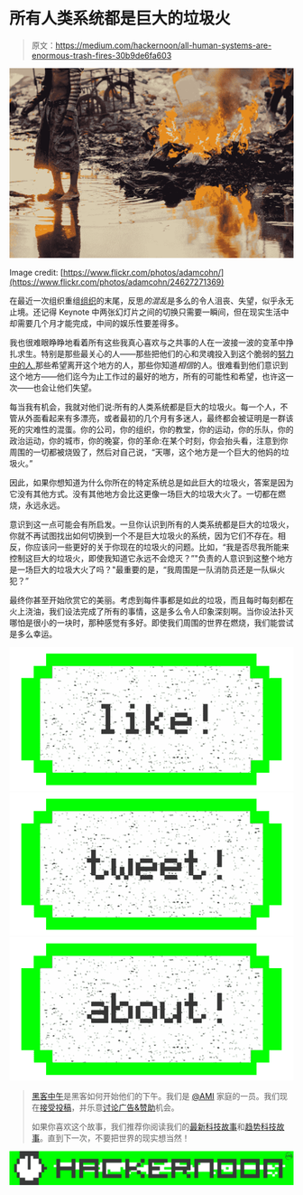 # 所有人类系统都是巨大的垃圾火

> 原文：<https://medium.com/hackernoon/all-human-systems-are-enormous-trash-fires-30b9de6fa603>

![](img/e03a97f709a9f9277e14d47837cb1d07.png)

Image credit: [https://www.flickr.com/photos/adamcohn/](https://www.flickr.com/photos/adamcohn/24627271369)

在最近一次组织重组[组织](https://hackernoon.com/tagged/organization)的末尾，反思*的混乱*是多么的令人沮丧、失望，似乎永无止境。还记得 Keynote 中两张幻灯片之间的切换只需要一瞬间，但在现实生活中却需要几个月才能完成，中间的娱乐性要差得多。

我也很难眼睁睁地看着所有这些我真心喜欢与之共事的人在一波接一波的变革中挣扎求生。特别是那些最关心的人——那些把他们的心和灵魂投入到这个脆弱的[努力中的人,](https://hackernoon.com/tagged/endeavor)那些希望离开这个地方的人，那些你知道*相信*的人。很难看到他们意识到这个地方——他们迄今为止工作过的最好的地方，所有的可能性和希望，也许这一次——也会让他们失望。

每当我有机会，我就对他们说:所有的人类系统都是巨大的垃圾火。每一个人，不管从外面看起来有多漂亮，或者最初的几个月有多迷人，最终都会被证明是一群该死的灾难性的混蛋。你的公司，你的组织，你的教堂，你的运动，你的乐队，你的政治运动，你的城市，你的晚宴，你的革命:在某个时刻，你会抬头看，注意到你周围的一切都被烧毁了，然后对自己说，“天哪，这个地方是一个巨大的他妈的垃圾火。”

因此，如果你想知道为什么你所在的特定系统总是如此巨大的垃圾火，答案是因为它没有其他方式。没有其他地方会比这更像一场巨大的垃圾大火了。一切都在燃烧，永远永远。

意识到这一点可能会有所启发。一旦你认识到所有的人类系统都是巨大的垃圾火，你就不再试图找出如何切换到一个不是巨大垃圾火的系统，因为它们不存在。相反，你应该问一些更好的关于你现在的垃圾火的问题。比如，“我是否尽我所能来控制这巨大的垃圾火，即使我知道它永远不会熄灭？”"负责的人意识到这整个地方是一场巨大的垃圾大火了吗？"最重要的是，“我周围是一队消防员还是一队纵火犯？”

最终你甚至开始欣赏它的美丽。考虑到每件事都是如此的垃圾，而且每时每刻都在火上浇油，我们设法完成了所有的事情，这是多么令人印象深刻啊。当你设法扑灭哪怕是很小的一块时，那种感觉有多好。即使我们周围的世界在燃烧，我们能尝试是多么幸运。

[![](img/50ef4044ecd4e250b5d50f368b775d38.png)](http://bit.ly/HackernoonFB)[![](img/979d9a46439d5aebbdcdca574e21dc81.png)](https://goo.gl/k7XYbx)[![](img/2930ba6bd2c12218fdbbf7e02c8746ff.png)](https://goo.gl/4ofytp)

> [黑客中午](http://bit.ly/Hackernoon)是黑客如何开始他们的下午。我们是 [@AMI](http://bit.ly/atAMIatAMI) 家庭的一员。我们现在[接受投稿](http://bit.ly/hackernoonsubmission)，并乐意[讨论广告&赞助](mailto:partners@amipublications.com)机会。
> 
> 如果你喜欢这个故事，我们推荐你阅读我们的[最新科技故事](http://bit.ly/hackernoonlatestt)和[趋势科技故事](https://hackernoon.com/trending)。直到下一次，不要把世界的现实想当然！

[![](img/be0ca55ba73a573dce11effb2ee80d56.png)](https://goo.gl/Ahtev1)